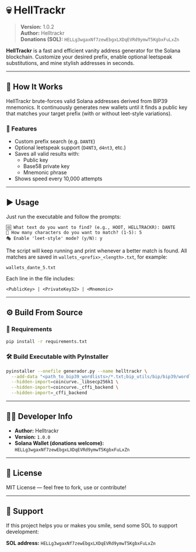 # 💀 HellTrackr

> **Version:** 1.0.2  
> **Author:** Helltrackr  
> **Donations (SOL):** `HELLg3wgaxNf7zewEbgxLXDqEVRd9ymwT5KgbxFuLxZn`

**HellTrackr** is a fast and efficient vanity address generator for the Solana blockchain. Customize your desired prefix, enable optional leetspeak substitutions, and mine stylish addresses in seconds.

---

## 🧪 How It Works

HellTrackr brute-forces valid Solana addresses derived from BIP39 mnemonics. It continuously generates new wallets until it finds a public key that matches your target prefix (with or without leet-style variations).

### 🔧 Features

- Custom prefix search (e.g. `DANTE`)
- Optional leetspeak support (`D4NT3`, `d4nt3`, etc.)
- Saves all valid results with:
  - Public key
  - Base58 private key
  - Mnemonic phrase
- Shows speed every 10,000 attempts

---

## ▶️ Usage

Just run the executable and follow the prompts:

```
🆔 What text do you want to find? (e.g., HOOT, HELLTRACKR): DANTE
🔢 How many characters do you want to match? (1-5): 5
🎭 Enable 'leet-style' mode? (y/N): y
```

The script will keep running and print whenever a better match is found. All matches are saved in `wallets_<prefix>_<length>.txt`, for example:

```
wallets_dante_5.txt
```

Each line in the file includes:

```
<PublicKey> | <PrivateKey32> | <Mnemonic>
```

---

## ⚙️ Build From Source

### 🔩 Requirements

```bash
pip install -r requirements.txt
```

### 🛠 Build Executable with PyInstaller

```bash
pyinstaller --onefile generador.py --name helltrackr \
  --add-data "<path_to_bip39_wordlists>/*.txt;bip_utils/bip/bip39/wordlist" \
  --hidden-import=coincurve._libsecp256k1 \
  --hidden-import=coincurve._cffi_backend \
  --hidden-import=_cffi_backend
```

---

## 👨‍💻 Developer Info

- **Author:** Helltrackr  
- **Version:** `1.0.0`  
- **Solana Wallet (donations welcome):**  
  `HELLg3wgaxNf7zewEbgxLXDqEVRd9ymwT5KgbxFuLxZn`

---

## 📄 License

MIT License — feel free to fork, use or contribute!

---

## 🎉 Support

If this project helps you or makes you smile, send some SOL to support development:

**SOL address:** `HELLg3wgaxNf7zewEbgxLXDqEVRd9ymwT5KgbxFuLxZn`



